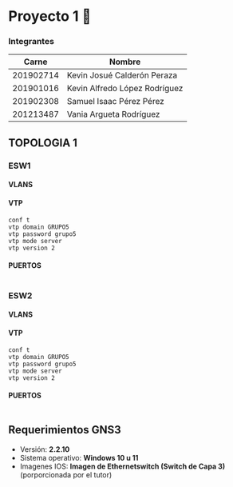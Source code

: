 # Proyecto 1 :triangular_flag_on_post:
### Integrantes
Carne | Nombre |
|-----|-----|
|201902714 | Kevin Josué Calderón Peraza | 
|201901016 | Kevin Alfredo López Rodríguez |
|201902308 | Samuel Isaac Pérez Pérez |
|201213487| Vania Argueta Rodríguez |



## TOPOLOGIA 1

### ESW1
#### VLANS
#### VTP
```
conf t
vtp domain GRUPO5
vtp password grupo5
vtp mode server
vtp version 2
```
#### PUERTOS
```
```

### ESW2
#### VLANS
#### VTP
```
conf t
vtp domain GRUPO5
vtp password grupo5
vtp mode server
vtp version 2
```
#### PUERTOS
```
```


<!-- ### Kevin Josué Calderón Peraza - 201902714 :red_circle:
```
Dirección ip: 192.168.15.10 255.255.255.0
```
![201902714_VPC](src/201902714_VPC.PNG "VPC")

### Kevin Alfredo López Rodríguez - 201901016 :yellow_circle:
```
Dirección ip: 192.168.15.20 255.255.255.0
```
![201901016_VPC](src/201901016_VPC.PNG "VPC")

### Samuel Isaac Pérez Pérez  - 201902308 :orange_circle:
```
Dirección ip: 192.168.15.30 255.255.255.0
```
![201902308_VPC](src/201902308_VPC.png "VPC")

### Vania Argueta Rodríguez - 201213487 :purple_circle:
```
Dirección ip: 192.168.15.40 255.255.255.0
```
![201213487_VPC.JPG](src/201213487_VPC.JPG "VPC")


## Configuración de las nubes  :electric_plug:

 ### Kevin Josué Calderón Peraza - 201902714 :red_circle:

### Conexión a Kevin López
![201902714_kevinL.PNG](src/201902714_kevinL.PNG "CLOUD1")
### Conexión a Samuel Pérez
![201902714_samuel.PNG](src/201902714_samuel.PNG "CLOUD1")
### Conexión a Vania Rodríguez
![201902714_vania.PNG](src/201902714_vania.PNG "CLOUD1")


### Kevin Alfredo López Rodríguez - 201901016 :yellow_circle:
### Conexión a Kevin Calderón
![201901016_KevinC.PNG](src/201901016_KevinC.PNG "CLOUD2")
### Conexión a Samuel Pérez
![201901016_Samuel.PNG](src/201901016_Samuel.PNG "CLOUD2")
### Conexión a Vania Rodríguez
![201901016_Vania.PNG](src/201901016_Vania.PNG "CLOUD2")


### Samuel Isaac Pérez Pérez  - 201902308  :orange_circle:
### Conexión a Kevin Calderón
![201902308_KevinC.png](src/201902308_KevinC.png "CLOUD3")
### Conexión a Kevin López
![201902308_KevinL.png](src/201902308_KevinL.png "CLOUD3")
### Conexión a Vania Rodríguez
![201902308_Vania.png](src/201902308_Vania.png "CLOUD3")


### Vania Argueta Rodríguez - 201213487 :purple_circle:
### Conexión a Kevin Calderón
![201213487_kevinC.JPG](src/201213487_kevinC.JPG "CLOUD4")
### Conexión a Kevin López
![201213487_kevinL.JPG](src/201213487_kevinL.JPG "CLOUD4")
### Conexión a Samuel Pérez
![201213487_samuelP.JPG](src/201213487_samuelP.JPG "CLOUD4")



## Pings entre los hosts  :heavy_check_mark:

### Kevin Josué Calderón Peraza - 201902714 :red_circle:
![201902714_ping.PNG](src/201902714_ping.PNG "PING")

### Kevin Alfredo López Rodríguez - 201901016 :yellow_circle:
![201901016_ping.PNG](src/201901016_ping.PNG "PING")
### Samuel Isaac Pérez Pérez  - 201902308  :orange_circle:
![201902308_ping.png](src/201902308_ping.png "PING")
### Vania Argueta Rodríguez - 201213487 :purple_circle:
![201213487_ping.JPG](src/201213487_ping.JPG "PING") -->

## Requerimientos GNS3
* Versión: **2.2.10**
* Sistema operativo: **Windows 10 u 11**
* Imagenes IOS: **Imagen de Ethernetswitch (Switch de Capa 3)** (porporcionada por el tutor)
